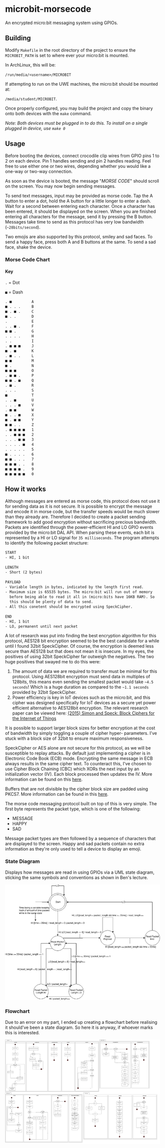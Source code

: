 # microbit-morsecode

An encrypted micro:bit messaging system using GPIOs.

## Building

Modify `Makefile` in the root directory of the project to ensure the
`MICROBIT_PATH` is set to where ever your micro:bit is mounted.

In ArchLinux, this will be:

`/run/media/<username>/MICROBIT`

If attempting to run on the UWE machines, the micro:bit should be
mounted at:

`/media/student/MICROBIT`.

Once properly configured, you may build the project and copy the binary
onto both devices with the `make` command.

*Note: Both devices must be plugged in to do this. To install on a
       single plugged in device, use `make 0`*

## Usage

Before booting the devices, connect crocodile clip wires from GPIO pins
1 to 2 on each device. Pin 1 handles sending and pin 2 handles reading.
Feel free to use either one or two wires, depending whether you would
like a one-way or two-way connection.

As soon as the device is booted, the message "*MORSE CODE*" should
scroll on the screen. You may now begin sending messages.

To send text messages, input may be provided as morse code. Tap the A
button to enter a dot, hold the A button for a little longer to enter a
dash. Wait for a second between entering each character. Once a
character has been entered, it should be displayed on the screen. When
you are finished entering all characters for the message, send it by
pressing the B button. Messages take time to send as this protocol has
very low bandwidth (`~28bits/second`).

Two emojis are also supported by this protocol, smiley and sad faces. To
send a happy face, press both A and B buttons at the same. To send a sad
face, shake the device.

### Morse Code Chart

#### Key

`.` = Dot

`■` = Dash

```
. ■         A
■ . . .     B
■ . ■ .     C
■ . .       D
.           E
. . ■ .     F
■ ■ .       G
. . . .     H
. .         I
. ■ ■ ■     J
■ . ■       K
. ■ . .     L
■ ■         M
■ .         N
■ ■ ■       O
. ■ ■ .     P
■ ■ . ■     Q
. ■ .       R
. . .       S
■           T
. . ■       U
. . . ■     V
. ■ ■       W
■ . . ■     X
■ . ■ ■     Y
■ ■ . .     Z
. ■ ■ ■ ■   1
. . ■ ■ ■   2
. . . ■ ■   3
. . . . ■   4
. . . . .   5
■ . . . .   6
■ ■ . . .   7
■ ■ ■ . .   8
■ ■ ■ ■ .   9
■ ■ ■ ■ ■   0
```

## How it works

Although messages are entered as morse code, this protocol does not use
it for sending data as it is not secure. It is possible to encrypt the
message and encode it in morse code, but the transfer speeds would be
much slower than they already are. Therefore I decided to create a
packet sending framework to add good encryption without sacrificing
precious bandwidth. Packets are identified through the power-efficient
HI and LO GPIO events provided by the micro:bit DAL API. When parsing
these events, each bit is represented by a HI or LO signal for
`35 milliseconds`. The program attempts to identify the following packet
structure:

```
START
- HI, 1 bit

LENGTH
- Short (2 bytes)

PAYLOAD
- Variable length in bytes, indicated by the length first read.
- Maximum size is 65535 bytes. The micro:bit will run out of memory
  before being able to read it all in (micro:bits have 16KB RAM). So
  this should be plenty of data to send.
- All this conetent should be encrypted using SpeckCipher.

END
- HI, 1 bit
- LO, permanent until next packet
```

A lot of research was put into finding the best encryption algorithm for
this protocol, AES128 bit encryption seemed to be the best candidate for
a while until I found 32bit SpeckCipher. Of course, the encryption is
deemed less secure than AES128 but that does not mean it is insecure. In
my eyes, the positives of using 32bit SpeckCipher far outweigh the
negatives. The two huge positives that swayed me to do this were:

1. The amount of data we are required to transfer must be minimal for
   this protocol. Using AES128bit encryption must send data in multiples
   of 128bits, this means even sending the smallest packet would take
   `~4.5 seconds`! Which is a huge duration as compared to the
   `~1.1 seconds` provided by 32bit SpeckCipher.
2. Power efficiency is key in IoT devices such as the micro:bit, and
   this cipher was designed specifically for IoT devices as a secure yet
   power efficient alternative to AES128bit encryption. The relevant
   research paper can be viewed here:
   [(2015) Simon and Speck: Block Ciphers for the Internet of Things](
   https://csrc.nist.gov/csrc/media/events/lightweight-cryptography-workshop-2015/documents/papers/session1-shors-paper.pdf)

It is possible to support larger block sizes for better encryption at
the cost of bandwidth by simply toggling a couple of cipher hyper-
parameters. I've stuck with a block size of 32bit to ensure maximum
responsiveness.

SpeckCipher or AES alone are not secure for this protocol, as we will be
susceptible to replay attacks. By default just implementing a cipher is
in Electronic Code Book (ECB) mode. Encrypting the same message in ECB
always results in the same cipher text. To counteract this, I've chosen
to use Cipher Block Chaining (CBC) which XORs the next input by an
initialization vector (IV). Each block processed then updates the IV.
More information can be found on this [here](
https://en.wikipedia.org/wiki/Block_cipher_mode_of_operation#Cipher_Block_Chaining_(CBC)).

Buffers that are not divisible by the cipher block size are padded using
PKCS7. More information can be found in this [here](
https://en.wikipedia.org/wiki/Padding_(cryptography)#PKCS7).

The morse code messaging protocol built on top of this is very simple.
The first byte represents the packet type, which is one of the
following:

* MESSAGE
* HAPPY
* SAD

Message packet types are then followed by a sequence of characters that
are displayed to the screen. Happy and sad packets contain no extra
information as they're only used to tell a device to display an emoji.

### State Diagram

Displays how messages are read in using GPIOs via a UML state diagram,
sticking the same symbols and conventions as shown in Ben's lecture.

![state diagram](./state-diagram.jpg)


### Flowchart

Due to an error on my part, I ended up creating a flowchart before
realising it should've been a state diagram. So here it is anyway,
if whoever marks this is interested.

![flowchart](./flowchart.jpg)
